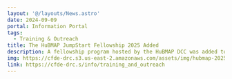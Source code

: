 ```yaml
---
layout: '@/layouts/News.astro'
date: 2024-09-09
portal: Information Portal
tags:
  - Training & Outreach
title: The HuBMAP JumpStart Fellowship 2025 Added
description: A fellowship program hosted by the HuBMAP DCC was added to the Training & Outreach page. The fellowship accepts applications from October 14th, 2024 to November 14th, 2024. The project start date should be in the early summer of 2025, the earliest possible start date is June 2025 and the length can be up to 12 months.
img: https://cfde-drc.s3.us-east-2.amazonaws.com/assets/img/hubmap-2025-fellow.png
link: https://cfde-drc.s/info/training_and_outreach
---
```

